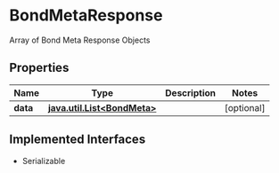 

# BondMetaResponse

Array of Bond Meta Response Objects

## Properties

Name | Type | Description | Notes
------------ | ------------- | ------------- | -------------
**data** | [**java.util.List&lt;BondMeta&gt;**](BondMeta.md) |  |  [optional]


## Implemented Interfaces

* Serializable


